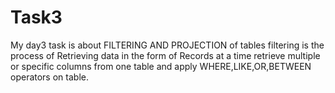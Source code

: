 # Task3
My day3 task is about FILTERING AND  PROJECTION of tables  filtering is the  process of Retrieving data in the form of Records at a time retrieve multiple or specific columns from one table and apply WHERE,LIKE,OR,BETWEEN operators on table.
